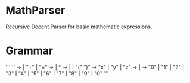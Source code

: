 # MathParser
Recursive Decent Parser for basic mathematic expressions.

# Grammar 
'''
'<expr>' 		-> 	<term> | <term> "+" <expr> | <variable> "=" <expr>
<term> 		->      <factor> | <factor> * <term>
<factor> 	-> 	<constant> | <variable> | "(" <expr> ")"
<variable> 	-> 	"x" | "y" | "z"
<constant>      -> 	<digit> | <digit> <constant>
<digit> 	-> 	"0" | "1" | "2" | "3" | "4" | "5" | "6" | "7" | "8" | "9" | "0"
'''
